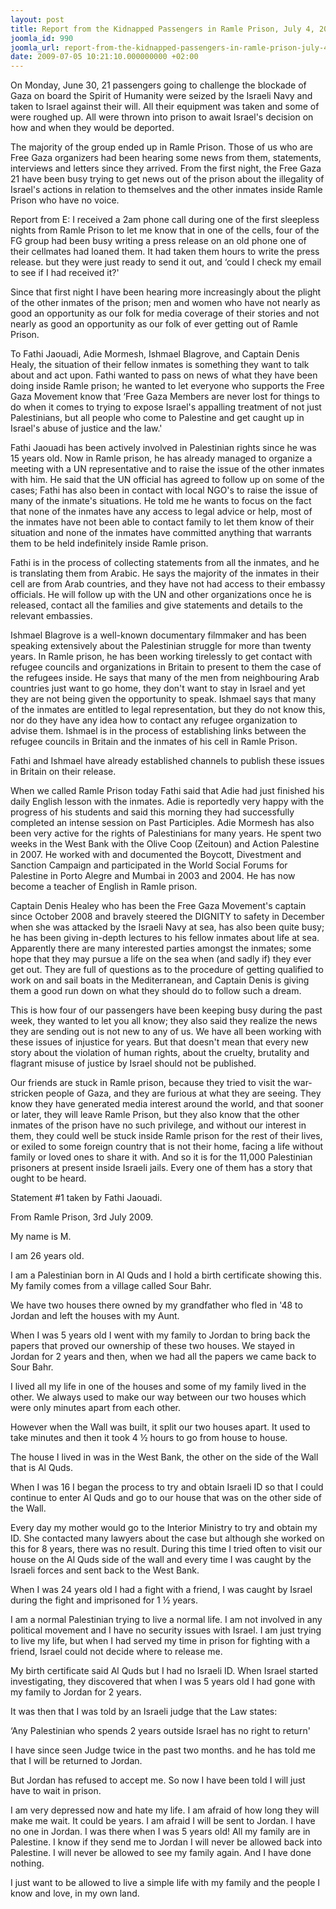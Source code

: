 ```yaml
---
layout: post
title: Report from the Kidnapped Passengers in Ramle Prison, July 4, 2009
joomla_id: 990
joomla_url: report-from-the-kidnapped-passengers-in-ramle-prison-july-4-2009
date: 2009-07-05 10:21:10.000000000 +02:00
---
```

On Monday, June 30, 21 passengers going to challenge the blockade of Gaza on board the Spirit of Humanity were seized by the Israeli Navy and taken to Israel against their will. All their equipment was taken and some of were roughed up. All were thrown into prison to await Israel's decision on how and when they would be deported.
<p>The majority of the group ended up in Ramle Prison. Those of us who are Free Gaza organizers had been hearing some news from them, statements, interviews and letters since they arrived. From the first night, the Free Gaza 21 have been busy trying to get news out of the prison about the illegality of Israel's actions in relation to themselves and the other inmates inside Ramle Prison who have no voice.</p>
<p>

</p>
<p>Report from E: I received a 2am phone call during one of the first sleepless nights from Ramle Prison to let me know that in one of the cells, four of the FG group had been busy writing a press release on an old phone one of their cellmates had loaned them. It had taken them hours to write the press release. but they were just ready to send it out, and ‘could I check my email to see if I had received it?'</p>
<p>Since that first night I have been hearing more increasingly about the plight of the other inmates of the prison; men and women who have not nearly as good an opportunity as our folk for media coverage of their stories and not nearly as good an opportunity as our folk of ever getting out of Ramle Prison.</p>
<p>To Fathi Jaouadi, Adie Mormesh, Ishmael Blagrove, and Captain Denis Healy, the situation of their fellow inmates is something they want to talk about and act upon. Fathi wanted to pass on news of what they have been doing inside Ramle prison; he wanted to let everyone who supports the Free Gaza Movement know that ‘Free Gaza Members are never lost for things to do when it comes to trying to expose Israel's appalling treatment of not just Palestinians, but all people who come to Palestine and get caught up in Israel's abuse of justice and the law.'</p>
<p>Fathi Jaouadi has been actively involved in Palestinian rights since he was 15 years old. Now in Ramle prison, he has already managed to organize a meeting with a UN representative and to raise the issue of the other inmates with him. He said that the UN official has agreed to follow up on some of the cases; Fathi has also been in contact with local NGO's to raise the issue of many of the inmate's situations. He told me he wants to focus on the fact that none of the inmates have any access to legal advice or help, most of the inmates have not been able to contact family to let them know of their situation and none of the inmates have committed anything that warrants them to be held indefinitely inside Ramle prison.</p>
<p>Fathi is in the process of collecting statements from all the inmates, and he is translating them from Arabic. He says the majority of the inmates in their cell are from Arab countries, and they have not had access to their embassy officials. He will follow up with the UN and other organizations once he is released, contact all the families and give statements and details to the relevant embassies.</p>
<p>Ishmael Blagrove is a well-known documentary filmmaker and has been speaking extensively about the Palestinian struggle for more than twenty years. In Ramle prison, he has been working tirelessly to get contact with refugee councils and organizations in Britain to present to them the case of the refugees inside. He says that many of the men from neighbouring Arab countries just want to go home, they don't want to stay in Israel and yet they are not being given the opportunity to speak. Ishmael says that many of the inmates are entitled to legal representation, but they do not know this, nor do they have any idea how to contact any refugee organization to advise them. Ishmael is in the process of establishing links between the refugee councils in Britain and the inmates of his cell in Ramle Prison.</p>
<p>Fathi and Ishmael have already established channels to publish these issues in Britain on their release.</p>
<p>When we called Ramle Prison today Fathi said that Adie had just finished his daily English lesson with the inmates. Adie is reportedly very happy with the progress of his students and said this morning they had successfully completed an intense session on Past Participles. Adie Mormesh has also been very active for the rights of Palestinians for many years. He spent two weeks in the West Bank with the Olive Coop (Zeitoun) and Action Palestine in 2007. He worked with and documented the Boycott, Divestment and Sanction Campaign and participated in the World Social Forums for Palestine in Porto Alegre and Mumbai in 2003 and 2004. He has now become a teacher of English in Ramle prison.</p>
<p>Captain Denis Healey who has been the Free Gaza Movement's captain since October 2008 and bravely steered the DIGNITY to safety in December when she was attacked by the Israeli Navy at sea, has also been quite busy; he has been giving in-depth lectures to his fellow inmates about life at sea. Apparently there are many interested parties amongst the inmates; some hope that they may pursue a life on the sea when (and sadly if) they ever get out. They are full of questions as to the procedure of getting qualified to work on and sail boats in the Mediterranean, and Captain Denis is giving them a good run down on what they should do to follow such a dream.</p>
<p>This is how four of our passengers have been keeping busy during the past week, they wanted to let you all know; they also said they realize the news they are sending out is not new to any of us. We have all been working with these issues of injustice for years. But that doesn't mean that every new story about the violation of human rights, about the cruelty, brutality and flagrant misuse of justice by Israel should not be published.</p>
<p>Our friends are stuck in Ramle prison, because they tried to visit the war-stricken people of Gaza, and they are furious at what they are seeing. They know they have generated media interest around the world, and that sooner or later, they will leave Ramle Prison, but they also know that the other inmates of the prison have no such privilege, and without our interest in them, they could well be stuck inside Ramle prison for the rest of their lives, or exiled to some foreign country that is not their home, facing a life without family or loved ones to share it with. And so it is for the 11,000 Palestinian prisoners at present inside Israeli jails. Every one of them has a story that ought to be heard.</p>
<p>Statement #1 taken by Fathi Jaouadi.</p>
<p>From Ramle Prison, 3rd July 2009.</p>
<p>My name is M.</p>
<p>I am 26 years old.</p>
<p>I am a Palestinian born in Al Quds and I hold a birth certificate showing this. My family comes from a village called Sour Bahr.</p>
<p>We have two houses there owned by my grandfather who fled in '48 to Jordan and left the houses with my Aunt.</p>
<p>When I was 5 years old I went with my family to Jordan to bring back the papers that proved our ownership of these two houses. We stayed in Jordan for 2 years and then, when we had all the papers we came back to Sour Bahr.</p>
<p>I lived all my life in one of the houses and some of my family lived in the other. We always used to make our way between our two houses which were only minutes apart from each other.</p>
<p>However when the Wall was built, it split our two houses apart. It used to take minutes and then it took 4 ½ hours to go from house to house.</p>
<p>The house I lived in was in the West Bank, the other on the side of the Wall that is Al Quds.</p>
<p>When I was 16 I began the process to try and obtain Israeli ID so that I could continue to enter Al Quds and go to our house that was on the other side of the Wall.</p>
<p>Every day my mother would go to the Interior Ministry to try and obtain my ID. She contacted many lawyers about the case but although she worked on this for 8 years, there was no result. During this time I tried often to visit our house on the Al Quds side of the wall and every time I was caught by the Israeli forces and sent back to the West Bank.</p>
<p>When I was 24 years old I had a fight with a friend, I was caught by Israel during the fight and imprisoned for 1 ½ years.</p>
<p>I am a normal Palestinian trying to live a normal life. I am not involved in any political movement and I have no security issues with Israel. I am just trying to live my life, but when I had served my time in prison for fighting with a friend, Israel could not decide where to release me.</p>
<p>My birth certificate said Al Quds but I had no Israeli ID. When Israel started investigating, they discovered that when I was 5 years old I had gone with my family to Jordan for 2 years.</p>
<p>It was then that I was told by an Israeli judge that the Law states:</p>
<p>‘Any Palestinian who spends 2 years outside Israel has no right to return'</p>
<p>I have since seen Judge twice in the past two months. and he has told me that I will be returned to Jordan.</p>
<p>But Jordan has refused to accept me. So now I have been told I will just have to wait in prison.</p>
<p>I am very depressed now and hate my life. I am afraid of how long they will make me wait. It could be years. I am afraid I will be sent to Jordan. I have no one in Jordan. I was there when I was 5 years old! All my family are in Palestine. I know if they send me to Jordan I will never be allowed back into Palestine. I will never be allowed to see my family again. And I have done nothing.</p>
<p>I just want to be allowed to live a simple life with my family and the people I know and love, in my own land.</p>
